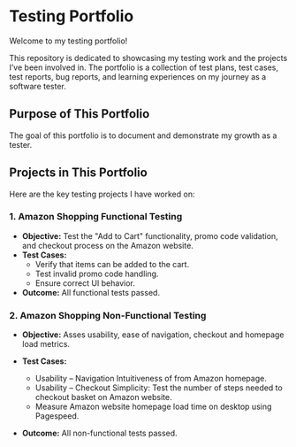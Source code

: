 # Testing Portfolio

Welcome to my testing portfolio!

This repository is dedicated to showcasing my testing work and the projects I’ve been involved in. The portfolio is a collection of test plans, test cases, test reports, bug reports, and learning experiences on my journey as a software tester.

## Purpose of This Portfolio

The goal of this portfolio is to document and demonstrate my growth as a tester. 

## Projects in This Portfolio

Here are the key testing projects I have worked on:

### 1. **Amazon Shopping Functional Testing**
   - **Objective:** Test the "Add to Cart" functionality, promo code validation, and checkout process on the Amazon website.
   - **Test Cases:** 
     - Verify that items can be added to the cart.
     - Test invalid promo code handling.
     - Ensure correct UI behavior. 
   - **Outcome:** All functional tests passed.
     
  ### 2. **Amazon Shopping Non-Functional Testing**
   - **Objective:** Asses usability, ease of navigation, checkout and homepage load metrics.

   - **Test Cases:** 
     - Usability – Navigation Intuitiveness of from Amazon homepage.
     - Usability – Checkout Simplicity: Test the number of steps needed to checkout basket on Amazon website.
     - Measure Amazon website homepage load time on desktop using Pagespeed. 
   - **Outcome:** All non-functional tests passed.
